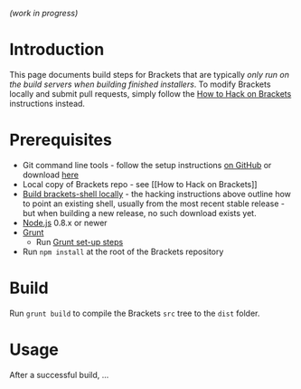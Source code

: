 _(work in progress)_

# Introduction

This page documents build steps for Brackets that are typically _only run on the build servers when building finished installers_.  To modify Brackets locally and submit pull requests, simply follow the [How to Hack on Brackets](https://github.com/adobe/brackets/wiki/How-to-Hack-on-Brackets) instructions instead.

# Prerequisites

* Git command line tools - follow the setup instructions [on GitHub](https://help.github.com/articles/set-up-git) or download [here](http://git-scm.com/downloads)
* Local copy of Brackets repo - see [[How to Hack on Brackets]]
* [Build brackets-shell locally](https://github.com/adobe/brackets-shell/wiki/Building-Brackets-Shell) - the hacking instructions above outline how to point an existing shell, usually from the most recent stable release - but when building a new release, no such download exists yet.
* [Node.js](http://nodejs.org/) 0.8.x or newer
* [Grunt](http://gruntjs.com/getting-started/)
    * Run [Grunt set-up steps](https://github.com/adobe/brackets/wiki/Grunt-Setup)
* Run `npm install` at the root of the Brackets repository

# Build

Run `grunt build` to compile the Brackets `src` tree to the `dist` folder.

# Usage

After a successful build, ...